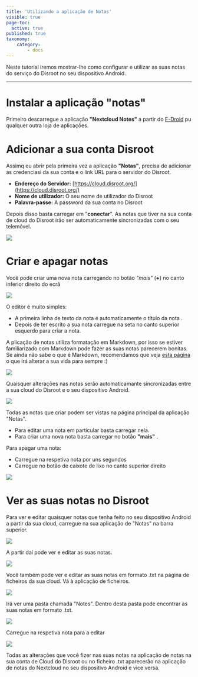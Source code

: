 ```yaml
---
title: 'Utilizando a aplicação de Notas'
visible: true
page-toc:
  active: true
published: true
taxonomy:
    category:
        - docs
---
```


Neste tutorial iremos mostrar-lhe como configurar e utilizar as suas notas do serviço do Disroot no seu dispositivo Android.

----------

# Instalar a aplicação "notas"

Primeiro descarregue a aplicação **"Nextcloud Notes"** a partir do  [F-Droid](https://f-droid.org/packages/it.niedermann.owncloud.notes/) pu qualquer outra loja de aplicações.    


# Adicionar a sua conta Disroot

Assimq eu abrir pela primeira vez a aplicação  **"Notas"**, precisa de adicionar as credenciasi da sua conta e o link URL para o servidor do Disroot.


- **Endereço do Servidor:** [https://cloud.disroot.org/](https://cloud.disroot.org/)
- **Nome de utilizador:** O seu nome de utilizador do Disroot
- **Palavra-passe:** A password da sua conta no Disroot

Depois disso basta carregar em "**conectar**".
As notas que tiver na sua conta de cloud do Disroot irão ser automaticamente sincronizadas com o seu telemóvel.

![](pt/nextcloud_notes1.png)

# Criar e apagar notas

Você pode criar uma nova nota carregando no botão *"mais"* (**+**) no canto inferior direito do ecrã

![](pt/nextcloud_notes2.png)

O editor é muito simples:

* A primeira linha de texto da nota é automaticamente o título da nota .
* Depois de ter escrito a sua nota carregue na seta no canto superior esquerdo para criar a nota.

A plicação de notas utiliza formatação em Markdown, por isso se estiver familiarizado com Markdown pode fazer as suas notas parecerem bonitas. Se ainda não sabe o que é Markdown, recomendamos que veja [esta página](http://lifehacker.com/5943320/what-is-markdown-and-why-is-it-better-for-my-to-do-lists-and-notes) o que irá alterar a sua vida para sempre :)

![](pt/nextcloud_notes3.png)

Quaisquer alterações nas notas serão automaticamante sincronizadas entre a sua cloud do Disroot e o seu dispositivo Android.

![](pt/nextcloud_notes4.png)

Todas as notas que criar podem ser vistas na página principal da aplicação "Notas".

* Para editar uma nota em particular basta carregar nela.
* Para criar uma nova nota basta carregar no botão **"mais"** .

Para apagar uma nota:

* Carregue na respetiva nota por uns segundos
* Carregue no botão de caixote de lixo no canto superior direito



![](pt/nextcloud_notes6.png)


# Ver as suas notas no Disroot

Para ver e editar quaisquer notas que tenha feito no seu dispositivo Android a partir da sua cloud, carregue na sua aplicação de "Notas" na barra superior.

![](pt/nextcloud_notes7.png)

A partir daí pode ver e editar as suas notas.

![](pt/nextcloud_notes8.png)

Você também pode ver e editar as suas notas em formato .txt na página de ficheiros da sua cloud. Vá à aplicação de ficheiros.

![](pt/nextcloud_notes9.png)


Irá ver uma pasta chamada "Notes". Dentro desta pasta pode encontrar as suas notas em formato .txt.

![](pt/nextcloud_notes10.png)

 Carregue na respetiva nota para a editar

![](pt/nextcloud_notes11.png)

Todas as alterações que você fizer nas suas notas na aplicação de notas na sua conta de Cloud do Disroot ou no ficheiro .txt aparecerão na aplicação de notas do Nextcloud no seu dispositivo Android e vice versa.
